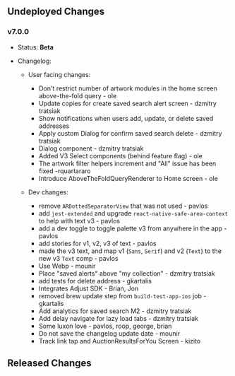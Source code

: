 ## Undeployed Changes

### v7.0.0

- Status: **Beta**
- Changelog:

  - User facing changes:

    - Don't restrict number of artwork modules in the home screen above-the-fold query - ole
    - Update copies for create saved search alert screen - dzmitry tratsiak
    - Show notifications when users add, update, or delete saved addresses
    - Apply custom Dialog for confirm saved search delete - dzmitry tratsiak
    - Dialog component - dzmitry tratsiak
    - Added V3 Select components (behind feature flag) - ole
    - The artwork filter helpers increment and "All" issue has been fixed -rquartararo
    - Introduce AboveTheFoldQueryRenderer to Home screen - ole

  - Dev changes:
    - remove `ARDottedSeparatorView` that was not used - pavlos
    - add `jest-extended` and upgrade `react-native-safe-area-context` to help with text v3 - pavlos
    - add a dev toggle to toggle palette v3 from anywhere in the app - pavlos
    - add stories for v1, v2, v3 of text - pavlos
    - made the v3 text, and map v1 (`Sans`, `Serif`) and v2 (`Text`) to the new v3 `Text` comp - pavlos
    - Use Webp - mounir
    - Place "saved alerts" above "my collection" - dzmitry tratsiak
    - add tests for delete address - gkartalis
    - Integrates Adjust SDK - Brian, Jon
    - removed brew update step from `build-test-app-ios` job - gkartalis
    - Add analytics for saved search M2 - dzmitry tratsiak
    - Add delay navigate for lazy load tabs - dzmitry tratsiak
    - Some luxon love - pavlos, roop, george, brian
    - Do not save the changelog update date - mounir
    - Track link tap and AuctionResultsForYou Screen - kizito

<!-- DO NOT CHANGE -->

## Released Changes
